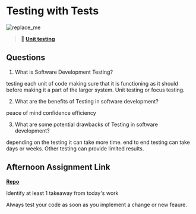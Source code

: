 # Testing with Tests

![replace_me](https://codeworks.blob.core.windows.net/public/assets/img/illustrations/placeholder.svg)

> **📖 [Unit testing](https://codeworksacademy.com/fs-student-guide/resources/wk8-9/03-Unit-Testing)**

## Questions

1. What is Software Development Testing?

testing each unit of code making sure that it is functioning as it should before making it a part of the larger system. Unit testing or focus testing. 

2. What are the benefits of Testing in software development?

peace of mind confidence efficiency 

3. What are some potential drawbacks of Testing in software development?

depending on the testing it can take more time. end to end testing can take days or weeks. Other testing can provide limited results. 

## Afternoon Assignment Link

**[Repo](https://github.com/GregBullington/<ASSIGNMENT_REPO>)**

Identify at least 1 takeaway from today's work

Always test your code as soon as you implement a change or new feaure.
